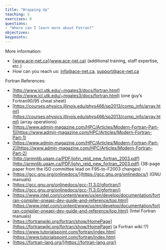 ```yaml
---
title: "Wrapping Up"
teaching: 5
exercises: 0
questions:
- "Where can I learn more about Fotran?"
objectives:
keypoints:
---
```


More information:
* [www.ace-net.ca](www.ace-net.ca) (additional training, staff expertise, etc.)
* How can you reach us: [info@ace-net.ca](mailto:info@ace-net.ca), [support@ace-net.ca](mailto:support@ace-net.ca)

Fortran References:
* [http://www.icl.utk.edu/~mgates3/docs/fortran.html](http://www.icl.utk.edu/~mgates3/docs/fortran.html) (one guy’s Fortran90/95 cheat sheet)
* [https://courses.physics.illinois.edu/phys466/sp2013/comp_info/array.html](https://courses.physics.illinois.edu/phys466/sp2013/comp_info/array.html) (array operations)
* [https://www.admin-magazine.com/HPC/Articles/Modern-Fortran-Part-1](https://www.admin-magazine.com/HPC/Articles/Modern-Fortran-Part-1)
* [https://www.admin-magazine.com/HPC/Articles/Modern-Fortran-Part-2](https://www.admin-magazine.com/HPC/Articles/Modern-Fortran-Part-2)
* [http://armnlib.uqam.ca/PDF/john_reid_new_fortran_2003.pdf](http://armnlib.uqam.ca/PDF/john_reid_new_fortran_2003.pdf) (38-page paper from the ISO committee lead on F95-to-F2003 changes)
* [https://gcc.gnu.org/onlinedocs/](https://gcc.gnu.org/onlinedocs/) (GNU manuals)
* [https://gcc.gnu.org/onlinedocs/gcc-11.3.0/gfortran/](https://gcc.gnu.org/onlinedocs/gcc-11.3.0/gfortran/)
* [https://www.intel.com/content/www/us/en/develop/documentation/fortran-compiler-oneapi-dev-guide-and-reference/top.html](https://www.intel.com/content/www/us/en/develop/documentation/fortran-compiler-oneapi-dev-guide-and-reference/top.html) (Intel Fortran manuals)
* [https://fortranwiki.org/fortran/show/HomePage](https://fortranwiki.org/fortran/show/HomePage) (a Fortran wiki !?)
* [https://www.tutorialspoint.com/fortran/index.htm](https://www.tutorialspoint.com/fortran/index.htm)
* [https://fortran-lang.org/](https://fortran-lang.org/)
